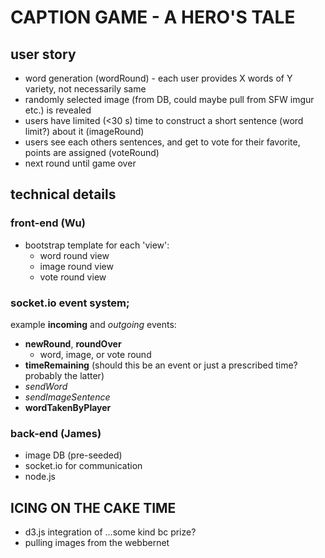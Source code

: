 # CAPTION GAME - A HERO'S TALE

## user story

* word generation (wordRound) - each user provides X words of Y variety, not necessarily same
* randomly selected image (from DB, could maybe pull from SFW imgur etc.) is revealed
* users have limited (<30 s) time to construct a short sentence (word limit?) about it (imageRound)
* users see each others sentences, and get to vote for their favorite, points are assigned (voteRound)
* next round until game over

## technical details
### front-end (Wu)
* bootstrap template for each 'view':
  * word round view
  * image round view
  * vote round view

### socket.io event system;
example **incoming** and *outgoing* events:
  * **newRound**, **roundOver**
    * word, image, or vote round
  * **timeRemaining** (should this be an event or just a prescribed time?  probably the latter)
  * *sendWord*
  * *sendImageSentence*
  * **wordTakenByPlayer**

### back-end (James)
* image DB (pre-seeded)
* socket.io for communication
* node.js

## ICING ON THE CAKE TIME

* d3.js integration of ...some kind bc prize?
* pulling images from the webbernet
